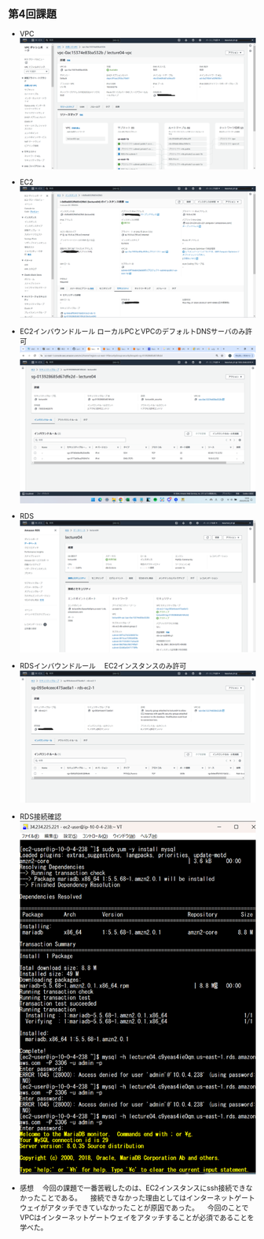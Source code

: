 ## 第4回課題
- VPC
![VPC](/images/VPC.png)

- EC2
![EC2](/images/EC2.png)

- EC2インバウンドルール
  ローカルPCとVPCのデフォルトDNSサーバのみ許可
![EC2 インバウンドルール](/images/EC2_インバウンドルール_修正後.png)

- RDS
![RDS](/images/RDS.png)

- RDSインバウンドルール
　EC2インスタンスのみ許可
![RDS インバウンドルール](/images/RDS_インバウンドルール.png)

- RDS接続確認
![RDS 接続確認](/images/RDS_接続確認.png)

- 感想
　今回の課題で一番苦戦したのは、EC2インスタンスにssh接続できなかったことである。
　接続できなかった理由としてはインターネットゲートウェイがアタッチできていなかったことが原因であった。
　今回のことでVPCはインターネットゲートウェイをアタッチすることが必須であることを学べた。
